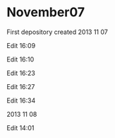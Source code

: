 November07
==========

First depository created 2013 11 07

Edit 16:09

Edit 16:10

Edit 16:23

Edit 16:27

Edit 16:34

2013 11 08

Edit 14:01
